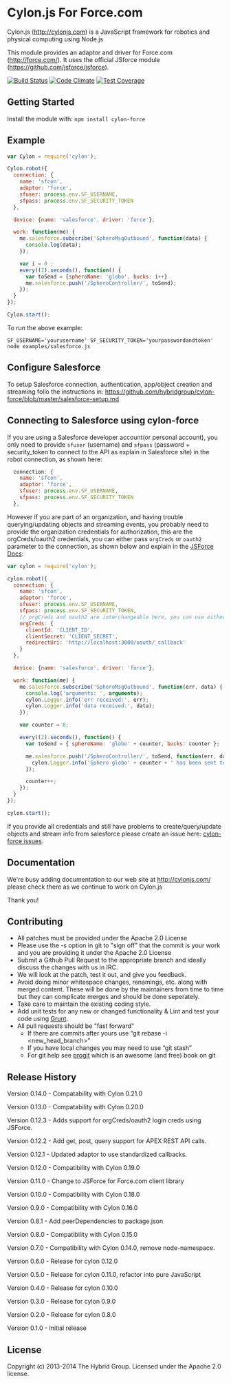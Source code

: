 # Cylon.js For Force.com

Cylon.js (http://cylonjs.com) is a JavaScript framework for robotics and physical computing using Node.js

This module provides an adaptor and driver for Force.com (http://force.com/). It uses the official JSforce module (https://github.com/jsforce/jsforce).

[![Build Status](https://secure.travis-ci.org/hybridgroup/cylon-force.png?branch=master)](http://travis-ci.org/hybridgroup/cylon-force) [![Code Climate](https://codeclimate.com/github/hybridgroup/cylon-force/badges/gpa.svg)](https://codeclimate.com/github/hybridgroup/cylon-force) [![Test Coverage](https://codeclimate.com/github/hybridgroup/cylon-force/badges/coverage.svg)](https://codeclimate.com/github/hybridgroup/cylon-force)

## Getting Started
Install the module with: `npm install cylon-force`

## Example

```javascript
var Cylon = require('cylon');

Cylon.robot({
  connection: {
    name: 'sfcon',
    adaptor: 'force',
    sfuser: process.env.SF_USERNAME,
    sfpass: process.env.SF_SECURITY_TOKEN
  },

  device: {name: 'salesforce', driver: 'force'},

  work: function(me) {
    me.salesforce.subscribe('SpheroMsgOutbound', function(data) {
      console.log(data);
    });

    var i = 0 ;
    every((2).seconds(), function() {
      var toSend = {spheroName: 'globo', bucks: i++}
      me.salesforce.push('/SpheroController/', toSend);
    });
  }
});

Cylon.start();

```

To run the above example:

```
SF_USERNAME='yourusername' SF_SECURITY_TOKEN='yourpasswordandtoken' node examples/salesforce.js
```

## Configure Salesforce

To setup Salesforce connection, authentication, app/object creation and streaming follo the instructions in:
https://github.com/hybridgroup/cylon-force/blob/master/salesforce-setup.md

## Connecting to Salesforce using cylon-force

If you are using a Salesforce developer account(or personal account), you only need to provide `sfuser` (username)
and `sfpass` (password + security_token to connect to the API as explain in Salesforce site) in the robot connection, as shown here:

```javascript
  connection: {
    name: 'sfcon',
    adaptor: 'force',
    sfuser: process.env.SF_USERNAME,
    sfpass: process.env.SF_SECURITY_TOKEN
  },
```

However if you are part of an organization, and having trouble querying/updating objects and streaming events,
you probably need to provide the organization credentials for authorization, this are the orgCreds/oauth2 credentials,
you can either pass `orgCreds` or `oauth2` parameter to the connection, as shown below and explain in the
[JSForce Docs](https://jsforce.github.io/document/):

```javascript
var cylon = require('cylon');

cylon.robot({
  connection: {
    name: 'sfcon',
    adaptor: 'force',
    sfuser: process.env.SF_USERNAME,
    sfpass: process.env.SF_SECURITY_TOKEN,
    // orgCreds and oauth2 are interchangeable here, you can use either.
    orgCreds: {
      clientId: 'CLIENT_ID',
      clientSecret: 'CLIENT_SECRET',
      redirectUri: 'http://localhost:3000/oauth/_callback'
    }
  },

  device: {name: 'salesforce', driver: 'force'},

  work: function(me) {
    me.salesforce.subscribe('SpheroMsgOutbound', function(err, data) {
      console.log('arguments: ', arguments);
      cylon.Logger.info('err received:', err);
      cylon.Logger.info('data received:', data);
    });

    var counter = 0;

    every((2).seconds(), function() {
      var toSend = { spheroName: 'globo' + counter, bucks: counter };

      me.salesforce.push('/SpheroController/', toSend, function(err, data) {
        cylon.Logger.info('Sphero globo' + counter + ' has been sent to Salesforce.');
      });

      counter++;
    });
  }
});

cylon.start();
```

If you provide all credentials and still have problems to create/query/update objects and stream info from salesforce please
create an issue here: [cylon-force issues](https://github.com/hybridgroup/cylon-force/issues).

## Documentation
We're busy adding documentation to our web site at http://cylonjs.com/ please check there as we continue to work on Cylon.js

Thank you!

## Contributing

* All patches must be provided under the Apache 2.0 License
* Please use the -s option in git to "sign off" that the commit is your work and you are providing it under the Apache 2.0 License
* Submit a Github Pull Request to the appropriate branch and ideally discuss the changes with us in IRC.
* We will look at the patch, test it out, and give you feedback.
* Avoid doing minor whitespace changes, renamings, etc. along with merged content. These will be done by the maintainers from time to time but they can complicate merges and should be done seperately.
* Take care to maintain the existing coding style.
* Add unit tests for any new or changed functionality & Lint and test your code using [Grunt](http://gruntjs.com/).
* All pull requests should be "fast forward"
  * If there are commits after yours use “git rebase -i <new_head_branch>”
  * If you have local changes you may need to use “git stash”
  * For git help see [progit](http://git-scm.com/book) which is an awesome (and free) book on git

## Release History

Version 0.14.0 - Compatability with Cylon 0.21.0

Version 0.13.0 - Compatability with Cylon 0.20.0

Version 0.12.3 - Adds support for orgCreds/oauth2 login creds using JSForce.

Version 0.12.2 - Add get, post, query support for APEX REST API calls.

Version 0.12.1 - Updated adaptor to use standardized callbacks.

Version 0.12.0 - Compatibility with Cylon 0.19.0

Version 0.11.0 - Change to JSForce for Force.com client library

Version 0.10.0 - Compatibility with Cylon 0.18.0

Version 0.9.0 - Compatibility with Cylon 0.16.0

Version 0.8.1 - Add peerDependencies to package.json

Version 0.8.0 - Compatibility with Cylon 0.15.0

Version 0.7.0 - Compatibility with Cylon 0.14.0, remove node-namespace.

Version 0.6.0 - Release for cylon 0.12.0

Version 0.5.0 - Release for cylon 0.11.0, refactor into pure JavaScript

Version 0.4.0 - Release for cylon 0.10.0

Version 0.3.0 - Release for cylon 0.9.0

Version 0.2.0 - Release for cylon 0.8.0

Version 0.1.0 - Initial release

## License
Copyright (c) 2013-2014 The Hybrid Group. Licensed under the Apache 2.0 license.
